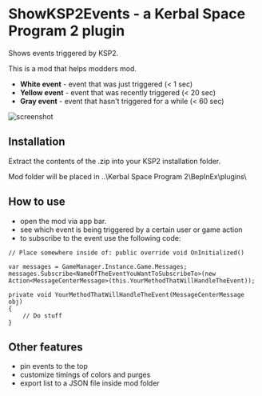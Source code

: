 # ShowKSP2Events - a Kerbal Space Program 2 plugin
Shows events triggered by KSP2.

This is a mod that helps modders mod.

- **White event** - event that was just triggered (< 1 sec)
- **Yellow event** - event that was recently triggered (< 20 sec)
- **Gray event** - event that hasn't triggered for a while (< 60 sec)

![screenshot](https://i.imgur.com/Cb1D1P7.png)

## Installation
Extract the contents of the .zip into your KSP2 installation folder.

Mod folder will be placed in ..\Kerbal Space Program 2\BepInEx\plugins\

## How to use

- open the mod via app bar.
- see which event is being triggered by a certain user or game action
- to subscribe to the event use the following code:

~~~~~~~~
// Place somewhere inside of: public override void OnInitialized()

var messages = GameManager.Instance.Game.Messages;
messages.Subscribe<NameOfTheEventYouWantToSubscribeTo>(new Action<MessageCenterMessage>(this.YourMethodThatWillHandleTheEvent));

private void YourMethodThatWillHandleTheEvent(MessageCenterMessage obj)
{
	// Do stuff
}
~~~~~~~~

## Other features
- pin events to the top
- customize timings of colors and purges
- export list to a JSON file inside mod folder
